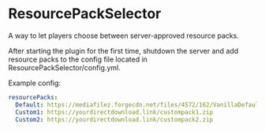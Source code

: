 # ResourcePackSelector

A way to let players choose between server-approved resource packs.

After starting the plugin for the first time, shutdown the server and add resource packs to the config file located in ResourcePackSelector/config.yml.

Example config:

```yml
resourcePacks:
  Default: https://mediafilez.forgecdn.net/files/4572/162/VanillaDefault+1.20.zip
  Custom1: https://yourdirectdownload.link/custompack1.zip
  Custom2: https://yourdirectdownload.link/custompack2.zip
```